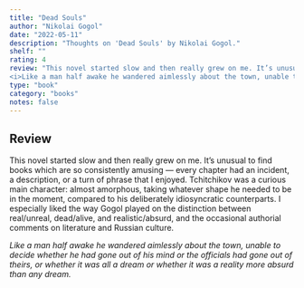 ```yaml
---
title: "Dead Souls"
author: "Nikolai Gogol"
date: "2022-05-11"
description: "Thoughts on 'Dead Souls' by Nikolai Gogol."
shelf: ""
rating: 4
review: "This novel started slow and then really grew on me. It’s unusual to find books which are so consistently amusing — every chapter had an incident, a description, or a turn of phrase that I enjoyed. Tchitchikov was a curious main character: almost amorphous, taking whatever shape he needed to be in the moment, compared to his deliberately idiosyncratic counterparts. I especially liked the way Gogol played on the distinction between real/unreal, dead/alive, and realistic/absurd, and the occasional authorial comments on literature and Russian culture.<br/><br/>
<i>Like a man half awake he wandered aimlessly about the town, unable to decide whether he had gone out of his mind or the officials had gone out of theirs, or whether it was all a dream or whether it was a reality more absurd than any dream.</i>"
type: "book"
category: "books"
notes: false
---
```


## Review 

This novel started slow and then really grew on me. It’s unusual to find books which are so consistently amusing — every chapter had an incident, a description, or a turn of phrase that I enjoyed. Tchitchikov was a curious main character: almost amorphous, taking whatever shape he needed to be in the moment, compared to his deliberately idiosyncratic counterparts. I especially liked the way Gogol played on the distinction between real/unreal, dead/alive, and realistic/absurd, and the occasional authorial comments on literature and Russian culture. 

  

 
_Like a man half awake he wandered aimlessly about the town, unable to decide whether he had gone out of his mind or the officials had gone out of theirs, or whether it was all a dream or whether it was a reality more absurd than any dream._

